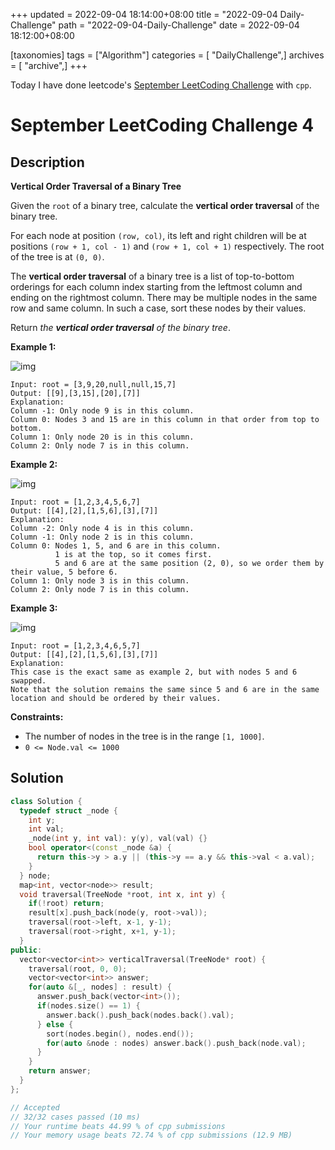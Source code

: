 +++
updated = 2022-09-04 18:14:00+08:00
title = "2022-09-04 Daily-Challenge"
path = "2022-09-04-Daily-Challenge"
date = 2022-09-04 18:12:00+08:00

[taxonomies]
tags = ["Algorithm"]
categories = [ "DailyChallenge",]
archives = [ "archive",]
+++

Today I have done leetcode's [September LeetCoding Challenge](https://leetcode.com/problems/vertical-order-traversal-of-a-binary-tree/) with `cpp`.

<!-- more -->

# September LeetCoding Challenge 4

## Description

**Vertical Order Traversal of a Binary Tree**

Given the `root` of a binary tree, calculate the **vertical order traversal** of the binary tree.

For each node at position `(row, col)`, its left and right children will be at positions `(row + 1, col - 1)` and `(row + 1, col + 1)` respectively. The root of the tree is at `(0, 0)`.

The **vertical order traversal** of a binary tree is a  list of top-to-bottom orderings for each column index starting from the  leftmost column and ending on the rightmost column. There may be  multiple nodes in the same row and same column. In such a case, sort  these nodes by their values.

Return *the **vertical order traversal** of the binary tree*.

 

**Example 1:**

![img](https://assets.leetcode.com/uploads/2021/01/29/vtree1.jpg)

```
Input: root = [3,9,20,null,null,15,7]
Output: [[9],[3,15],[20],[7]]
Explanation:
Column -1: Only node 9 is in this column.
Column 0: Nodes 3 and 15 are in this column in that order from top to bottom.
Column 1: Only node 20 is in this column.
Column 2: Only node 7 is in this column.
```

**Example 2:**

![img](https://assets.leetcode.com/uploads/2021/01/29/vtree2.jpg)

```
Input: root = [1,2,3,4,5,6,7]
Output: [[4],[2],[1,5,6],[3],[7]]
Explanation:
Column -2: Only node 4 is in this column.
Column -1: Only node 2 is in this column.
Column 0: Nodes 1, 5, and 6 are in this column.
          1 is at the top, so it comes first.
          5 and 6 are at the same position (2, 0), so we order them by their value, 5 before 6.
Column 1: Only node 3 is in this column.
Column 2: Only node 7 is in this column.
```

**Example 3:**

![img](https://assets.leetcode.com/uploads/2021/01/29/vtree3.jpg)

```
Input: root = [1,2,3,4,6,5,7]
Output: [[4],[2],[1,5,6],[3],[7]]
Explanation:
This case is the exact same as example 2, but with nodes 5 and 6 swapped.
Note that the solution remains the same since 5 and 6 are in the same location and should be ordered by their values.
```

 

**Constraints:**

- The number of nodes in the tree is in the range `[1, 1000]`.
- `0 <= Node.val <= 1000`

## Solution

``` cpp
class Solution {
  typedef struct _node {
    int y;
    int val;
    _node(int y, int val): y(y), val(val) {}
    bool operator<(const _node &a) {
      return this->y > a.y || (this->y == a.y && this->val < a.val);
    }
  } node;
  map<int, vector<node>> result;
  void traversal(TreeNode *root, int x, int y) {
    if(!root) return;
    result[x].push_back(node(y, root->val));
    traversal(root->left, x-1, y-1);
    traversal(root->right, x+1, y-1);
  }
public:
  vector<vector<int>> verticalTraversal(TreeNode* root) {
    traversal(root, 0, 0);
    vector<vector<int>> answer;
    for(auto &[_, nodes] : result) {
      answer.push_back(vector<int>());
      if(nodes.size() == 1) {
        answer.back().push_back(nodes.back().val);
      } else {
        sort(nodes.begin(), nodes.end());
        for(auto &node : nodes) answer.back().push_back(node.val);
      }
    }
    return answer;
  }
};

// Accepted
// 32/32 cases passed (10 ms)
// Your runtime beats 44.99 % of cpp submissions
// Your memory usage beats 72.74 % of cpp submissions (12.9 MB)
```
